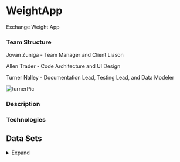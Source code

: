 
# WeightApp
Exchange Weight App

<h3>Team Structure</h3>

Jovan Zuniga - Team Manager and Client Liason

Allen Trader - Code Architecture and UI Design

Turner Nalley - Documentation Lead, Testing Lead, and Data Modeler

![turnerPic](https://user-images.githubusercontent.com/59615199/132426361-1cf23a81-6852-403b-80e2-2920c2e6de7c.jpg)
<h3>Description</h3>

<h3>Technologies</h3> 

<h2>Data Sets</h2>
<details><summary>Expand</summary>
  
  </details>
